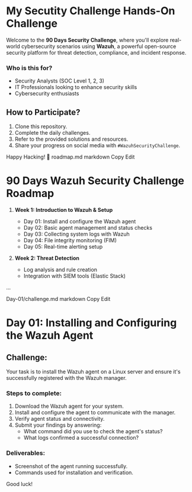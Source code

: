 # My Secutity Challenge Hands-On Challenge
Welcome to the **90 Days Security Challenge**, where you'll explore real-world cybersecurity scenarios using **Wazuh**, a powerful open-source security platform for threat detection, compliance, and incident response.

### Who is this for?
- Security Analysts (SOC Level 1, 2, 3)
- IT Professionals looking to enhance security skills
- Cybersecurity enthusiasts

## How to Participate?
1. Clone this repository.
2. Complete the daily challenges.
3. Refer to the provided solutions and resources.
4. Share your progress on social media with `#WazuhSecurityChallenge`.

Happy Hacking! 🚀
roadmap.md
markdown
Copy
Edit
# 90 Days Wazuh Security Challenge Roadmap

1. **Week 1: Introduction to Wazuh & Setup**
   - Day 01: Install and configure the Wazuh agent
   - Day 02: Basic agent management and status checks
   - Day 03: Collecting system logs with Wazuh
   - Day 04: File integrity monitoring (FIM)
   - Day 05: Real-time alerting setup

2. **Week 2: Threat Detection**
   - Log analysis and rule creation
   - Integration with SIEM tools (Elastic Stack)

...

Day-01/challenge.md
markdown
Copy
Edit
# Day 01: Installing and Configuring the Wazuh Agent

## Challenge:
Your task is to install the Wazuh agent on a Linux server and ensure it's successfully registered with the Wazuh manager.

### Steps to complete:
1. Download the Wazuh agent for your system.
2. Install and configure the agent to communicate with the manager.
3. Verify agent status and connectivity.
4. Submit your findings by answering:
   - What command did you use to check the agent's status?
   - What logs confirmed a successful connection?

### Deliverables:
- Screenshot of the agent running successfully.
- Commands used for installation and verification.

Good luck!
